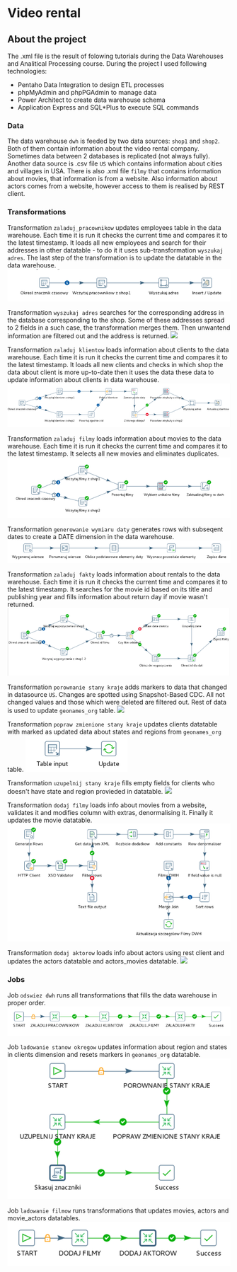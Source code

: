 # Video rental
## About the project
The .xml file is the result of folowing tutorials during the Data Warehouses and Analitical Processing course. During the project I used following technologies:

* Pentaho Data Integration to design ETL processes
* phpMyAdmin and phpPGAdmin to manage data
* Power Architect to create data warehouse schema
* Application Express and SQL*Plus to execute SQL commands

### Data
The data warehouse `dwh` is feeded by two data sources: `shop1` and `shop2`. Both of them contain information about the video rental company. Sometimes data between 2 databases is replicated (not always fully). Another data source is .csv file `US` which contains information about cities and villages in USA. There is also .xml file `filmy` that contains information about movies, that information is from a website. Also information about actors comes from a website, however access to them is realised by REST client.

### Transformations
Transformation `zaladuj_pracownikow` updates employees table in the data warehouse. Each time it is run it checks the current time and compares it to the latest timestamp. It loads all new employees and search for their addresses in other datatable - to do it it uses sub-transformation `wyszukaj adres`. The last step of the transformation is to update the datatable in the data warehouse.
![](https://github.com/Bognanna/portfolio/blob/main/Pentaho%20Data%20Integration/img/transformacja_za%C5%82aduj_pracownik%C3%B3w.PNG)

Transformation `wyszukaj adres` searches for the corresponding address in the database corresponding to the shop. Some of these addresses spread to 2 fields in a such case, the transformation merges them. Then unwantend information are filtered out and the address is returned.
![](https://github.com/Bognanna/portfolio/blob/main/Pentaho%20Data%20Integration/img/transformacja_podrz%C4%99dna_wyszukaj_adres.PNG)

Transformation `zaladuj klientow` loads information about clients to the data warehouse. Each time it is run it checks the current time and compares it to the latest timestamp. It loads all new clients and checks in which shop the data about client is more up-to-date then it uses the data these data to update information about clients in data warehouse.
![](https://github.com/Bognanna/portfolio/blob/main/Pentaho%20Data%20Integration/img/transformacja_za%C5%82aduj_klient%C3%B3w.PNG)

Transformation `zaladuj filmy` loads information about movies to the data warehouse. Each time it is run it checks the current time and compares it to the latest timestamp. It selects all new movies and eliminates duplicates.
![](https://github.com/Bognanna/portfolio/blob/main/Pentaho%20Data%20Integration/img/transformacja_zaladuj_filmy.PNG)

Transformation `generowanie wymiaru daty` generates rows with subseqent dates to create a DATE dimension in the data warehouse.
![](https://github.com/Bognanna/portfolio/blob/main/Pentaho%20Data%20Integration/img/transformacja_generowanie_wymiaru_daty.PNG)

Transformation `zaladuj fakty` loads information about rentals to the data warehouse. Each time it is run it checks the current time and compares it to the latest timestamp. It searches for the movie id based on its title and publishing year and fills information about return day if movie wasn't returned.
![](https://github.com/Bognanna/portfolio/blob/main/Pentaho%20Data%20Integration/img/transformacja_zaladuj_fakty.PNG)

Transformation `porownanie stany kraje` adds markers to data that changed in datasource `US`. Changes are spotted using Snapshot-Based CDC. All not changed values and those which were deleted are filtered out. Rest of data is used to update `geonames_org` table.
![](https://github.com/Bognanna/portfolio/blob/main/Pentaho%20Data%20Integration/img/transformacja_por%C3%B3wnanie_stany_kraje.PNG)

Transformation `popraw zmienione stany kraje` updates clients datatable with marked as updated data about states and regions from `geonames_org` table.
![](https://github.com/Bognanna/portfolio/blob/main/Pentaho%20Data%20Integration/img/transformacja_popraw_zmienione_stany_kraje.PNG)

Transformation `uzupelnij stany kraje` fills empty fields for clients who doesn't have state and region provieded in datatable.
![](https://github.com/Bognanna/portfolio/blob/main/Pentaho%20Data%20Integration/img/transformacja_uzupe%C5%82nij_stany_kraje.PNG)

Transformation `dodaj filmy` loads info about movies from a website, validates it and modifies column with extras, denormalising it. Finally it updates the movie datatable.
![](https://github.com/Bognanna/portfolio/blob/main/Pentaho%20Data%20Integration/img/transformacja_dodaj_filmy.PNG)

Transformation `dodaj aktorow` loads info about actors using rest client and updates the actors datatable and actors_movies datatable.
![](https://github.com/Bognanna/portfolio/blob/main/Pentaho%20Data%20Integration/img/transformacja_dodaj_aktor%C3%B3w.PNG)

### Jobs
Job `odswiez dwh` runs all transformations that fills the data warehouse in proper order.
![](https://github.com/Bognanna/portfolio/blob/main/Pentaho%20Data%20Integration/img/zadanie_od%C5%9Bwie%C5%BC_dwh.PNG)

Job `ladowanie stanow okregow` updates information about region and states in clients dimension and resets markers in `geonames_org` datatable.
![](https://github.com/Bognanna/portfolio/blob/main/Pentaho%20Data%20Integration/img/zadanie_%C5%82adowanie_stan%C3%B3w_okr%C4%99g%C3%B3w.PNG)

Job `ladowanie filmow` runs transformations that updates movies, actors and movie_actors datatables.
![](https://github.com/Bognanna/portfolio/blob/main/Pentaho%20Data%20Integration/img/zadanie_%C5%82adowanie_film%C3%B3w.PNG)


